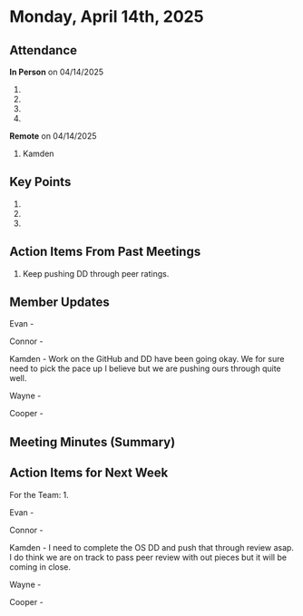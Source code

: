 # Monday, April 14th, 2025

## Attendance

**In Person** on 04/14/2025

1.
2.
3.
4.

**Remote** on 04/14/2025

1. Kamden

## Key Points

1.

2.

3.

## Action Items From Past Meetings

1. Keep pushing DD through peer ratings.

## Member Updates

Evan -

Connor -

Kamden - Work on the GitHub and DD have been going okay. We for sure need to pick the pace up I believe but we are pushing ours through quite well.

Wayne -

Cooper -

## Meeting Minutes (Summary)



## Action Items for Next Week

For the Team: 1.

Evan -

Connor -

Kamden - I need to complete the OS DD and push that through review asap. I do think we are on track to pass peer review with out pieces but it will be coming in close.

Wayne -

Cooper -
